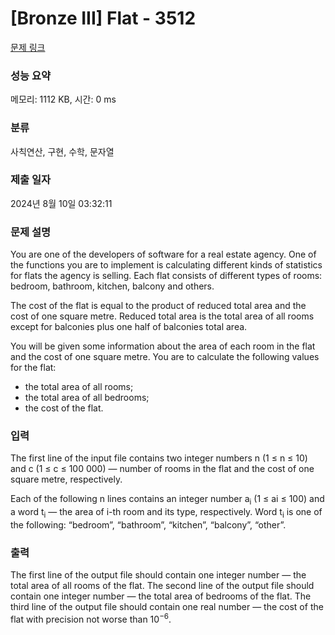 # [Bronze III] Flat - 3512 

[문제 링크](https://www.acmicpc.net/problem/3512) 

### 성능 요약

메모리: 1112 KB, 시간: 0 ms

### 분류

사칙연산, 구현, 수학, 문자열

### 제출 일자

2024년 8월 10일 03:32:11

### 문제 설명

<p>You are one of the developers of software for a real estate agency. One of the functions you are to implement is calculating different kinds of statistics for flats the agency is selling. Each flat consists of different types of rooms: bedroom, bathroom, kitchen, balcony and others.</p>

<p>The cost of the flat is equal to the product of reduced total area and the cost of one square metre. Reduced total area is the total area of all rooms except for balconies plus one half of balconies total area.</p>

<p>You will be given some information about the area of each room in the flat and the cost of one square metre. You are to calculate the following values for the flat:</p>

<ul>
	<li>the total area of all rooms;</li>
	<li>the total area of all bedrooms;</li>
	<li>the cost of the flat.</li>
</ul>

### 입력 

 <p>The first line of the input file contains two integer numbers n (1 ≤ n ≤ 10) and c (1 ≤ c ≤ 100 000) — number of rooms in the flat and the cost of one square metre, respectively.</p>

<p>Each of the following n lines contains an integer number a<sub>i</sub> (1 ≤ ai ≤ 100) and a word t<sub>i</sub> — the area of i-th room and its type, respectively. Word t<sub>i</sub> is one of the following: “bedroom”, “bathroom”, “kitchen”, “balcony”, “other”.</p>

### 출력 

 <p>The first line of the output file should contain one integer number — the total area of all rooms of the flat. The second line of the output file should contain one integer number — the total area of bedrooms of the flat. The third line of the output file should contain one real number — the cost of the flat with precision not worse than 10<sup>−6</sup>.</p>

